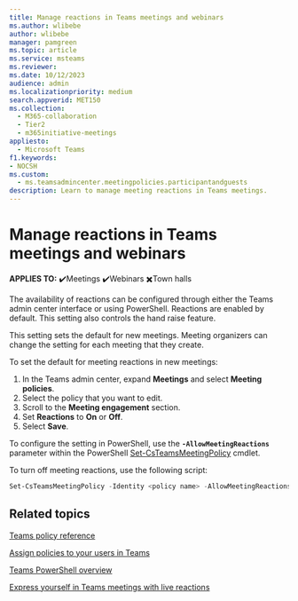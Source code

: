 ```yaml
--- 
title: Manage reactions in Teams meetings and webinars
ms.author: wlibebe
author: wlibebe
manager: pamgreen
ms.topic: article
ms.service: msteams
ms.reviewer: 
ms.date: 10/12/2023
audience: admin
ms.localizationpriority: medium
search.appverid: MET150
ms.collection: 
  - M365-collaboration
  - Tier2
  - m365initiative-meetings
appliesto: 
  - Microsoft Teams
f1.keywords:
- NOCSH
ms.custom: 
  - ms.teamsadmincenter.meetingpolicies.participantandguests
description: Learn to manage meeting reactions in Teams meetings.
---
```


# Manage reactions in Teams meetings and webinars

**APPLIES TO:** ✔️Meetings ✔️Webinars ✖️Town halls

The availability of reactions can be configured through either the Teams admin center interface or using PowerShell. Reactions are enabled by default. This setting also controls the hand raise feature.

This setting sets the default for new meetings. Meeting organizers can change the setting for each meeting that they create.

To set the default for meeting reactions in new meetings:

1. In the Teams admin center, expand **Meetings** and select **Meeting policies**.
1. Select the policy that you want to edit.
1. Scroll to the **Meeting engagement** section.
1. Set **Reactions** to **On** or **Off**.
1. Select **Save**.

To configure the setting in PowerShell, use the **`-AllowMeetingReactions`** parameter within the PowerShell [Set-CsTeamsMeetingPolicy](/powershell/module/teams/set-csteamsmeetingpolicy) cmdlet.

To turn off meeting reactions, use the following script:

```powershell
Set-CsTeamsMeetingPolicy -Identity <policy name> -AllowMeetingReactions Disabled
```

## Related topics

[Teams policy reference](settings-policies-reference.md)

[Assign policies to your users in Teams](policy-assignment-overview.md)

[Teams PowerShell overview](teams-powershell-overview.md)

[Express yourself in Teams meetings with live reactions](https://support.microsoft.com/office/a8323a40-3d07-4129-934b-305370a36e21)
